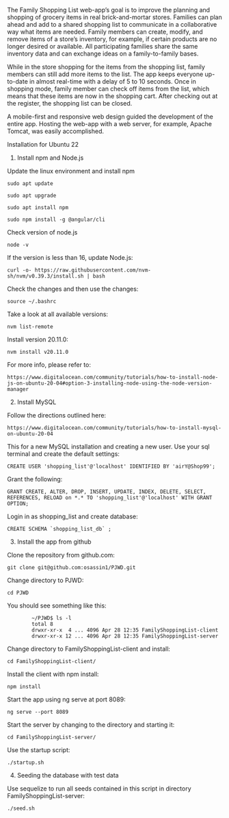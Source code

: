 The Family Shopping List web-app’s goal is to improve the planning and shopping of grocery items in real brick-and-mortar stores. Families can plan ahead and add to a shared shopping list to communicate in a collaborative way what items are needed. Family members can create, modify, and remove items of a store’s inventory, for example, if certain products are no longer desired or available. All participating families share the same inventory data and can exchange ideas on a family-to-family bases.

While in the store shopping for the items from the shopping list, family members can still add more items to the list. The app keeps everyone up-to-date in almost real-time with a delay of 5 to 10 seconds. Once in shopping mode, family member can check off items from the list, which means that these items are now in the shopping cart. After checking out at the register, the shopping list can be closed.

A mobile-first and responsive web design guided the development of the entire app. Hosting the web-app with a web server, for example, Apache Tomcat, was easily accomplished.

Installation for Ubuntu 22

1. Install npm and Node.js

Update the linux environment and install npm

    sudo apt update
    
    sudo apt upgrade
     
    sudo apt install npm
     
    sudo npm install -g @angular/cli

Check version of node.js

    node -v

If the version is less than 16, update Node.js:
  
    curl -o- https://raw.githubusercontent.com/nvm-sh/nvm/v0.39.3/install.sh | bash

Check the changes and then use the changes:

    source ~/.bashrc

Take a look at all available versions:

    nvm list-remote

Install version 20.11.0:

    nvm install v20.11.0

For more info, please refer to:

    https://www.digitalocean.com/community/tutorials/how-to-install-node-js-on-ubuntu-20-04#option-3-installing-node-using-the-node-version-manager

2. Install MySQL

Follow the directions outlined here:

    https://www.digitalocean.com/community/tutorials/how-to-install-mysql-on-ubuntu-20-04

This for a new MySQL installation and creating a new user. Use your sql terminal and create the default settings:

    CREATE USER 'shopping_list'@'localhost' IDENTIFIED BY 'airY@Shop99';

Grant the following:

    GRANT CREATE, ALTER, DROP, INSERT, UPDATE, INDEX, DELETE, SELECT, REFERENCES, RELOAD on *.* TO 'shopping_list'@'localhost' WITH GRANT OPTION;

Login in as shopping_list and create database:

    CREATE SCHEMA `shopping_list_db` ;

3. Install the app from github

Clone the repository from github.com:

    git clone git@github.com:osassin1/PJWD.git

Change directory to PJWD:

    cd PJWD

You should see something like this:

            ~/PJWD$ ls -l
            total 8
            drwxr-xr-x  4 ... 4096 Apr 28 12:35 FamilyShoppingList-client
            drwxr-xr-x 12 ... 4096 Apr 28 12:35 FamilyShoppingList-server

Change directory to FamilyShoppingList-client and install:

    cd FamilyShoppingList-client/

Install the client with npm install:

    npm install

Start the app using ng serve at port 8089:

    ng serve --port 8089

Start the server by changing to the directory and starting it:

    cd FamilyShoppingList-server/

Use the startup script:

    ./startup.sh


4. Seeding the database with test data

Use sequelize to run all seeds contained in this script in directory FamilyShoppingList-server:

    ./seed.sh






